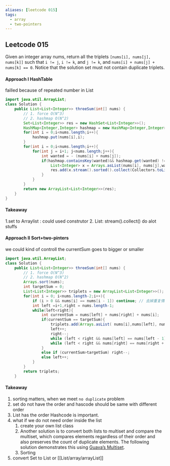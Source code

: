 ```yaml
---
aliases: [leetcode 015]
tags:
  - array
  - two-pointers
---
```

## Leetcode 015
Given an integer array nums, return all the triplets `[nums[i], nums[j], nums[k]]` such that `i != j`, `i != k`, and `j != k`, and `nums[i] + nums[j] + nums[k] == 0`.
Notice that the solution set must not contain duplicate triplets.

#### Approach I HashTable 
failled because of repeated number in List
```java
import java.util.ArrayList;
class Solution {
    public List<List<Integer>> threeSum(int[] nums) {
        // 1. force O(N^3)
        // 2. hashmap O(N^2)
        Set<List<Integer>> res = new HashSet<List<Integer>>();
        HashMap<Integer,Integer> hashmap = new HashMap<Integer,Integer>();
        for(int i = 0;i<nums.length;i++){
            hashmap.put(nums[i],i);
        }
        for(int i = 0;i<nums.length;i++){
            for(int j = i+1; j<nums.length;j++){
                int wanted = - (nums[i] + nums[j]);
                if(hashmap.containsKey(wanted)&& hashmap.get(wanted) != i && hashmap.get(wanted)!=j){
                    List<Integer> x = Arrays.asList(nums[i], nums[j],wanted);
                    res.add(x.stream().sorted().collect(Collectors.toList()));
                }     
            }
        }
        return new ArrayList<List<Integer>>(res);
    }
}
```
#### Takeaway
1.set to Arraylist : could used construtor
2. List: stream().collect() do alot stuffs

#### Approach II Sort+two-pinters
we could kind of controll the currentSum goes to bigger or smaller
```java
import java.util.ArrayList;
class Solution {
    public List<List<Integer>> threeSum(int[] nums) {
        // 1. force O(N^3)
        // 2. hashmap O(N^2)
        Arrays.sort(nums);
        int targetSum = 0;
        List<List<Integer>> triplets = new ArrayList<List<Integer>>();
        for(int i = 0; i<nums.length-2;i++){
            if (i > 0 && nums[i] == nums[i - 1]) continue; // 去掉重复情况
            int left =i+1,right = nums.length-1;
            while(left<right){
                int currentSum = nums[left] + nums[right] + nums[i];
                if(currentSum == targetSum){
                    triplets.add(Arrays.asList( nums[i],nums[left], nums[right]));
                    left++;
                    right--;
                    while (left < right && nums[left] == nums[left - 1]) left++;
                    while (left < right && nums[right] == nums[right + 1]) right--;
                }
                else if (currentSum>targetSum) right--;
                else left++;
            }
        }
        return triplets;
    }
```

#### Takeaway
1. sorting matters, when we meet `no duplicate` problem 
2. set do not have the order and hascode should be same with different order
3. List has the order Hashcode is important.
4. what if we do not need order inside the list
	1. create your own list class
	2. Another solution is to convert both lists to multiset and compare the multiset, which compares elements regardless of their order and also preserves the count of duplicate elements. The following solution demonstrates this using [Guava’s Multiset](https://www.techiedelight.com/google-guava-multiset-class-java/).
	3. Sorting
5. convert Set to List or [[List/array/arrayList]]